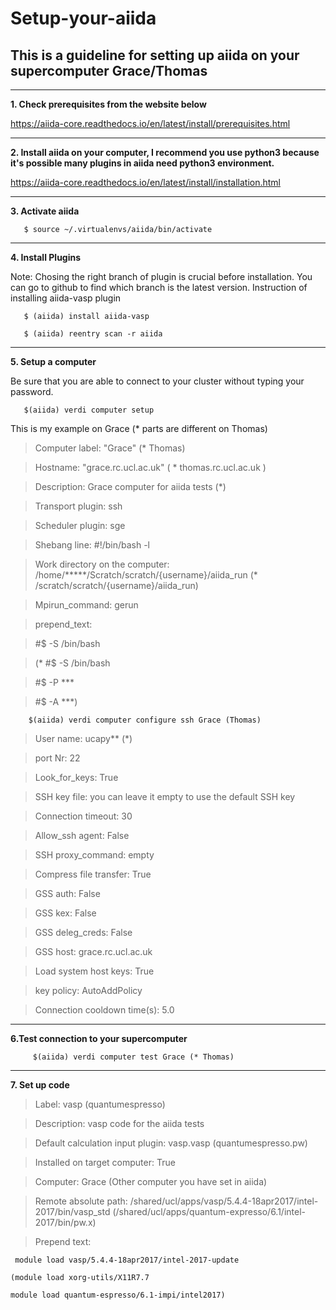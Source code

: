 # Setup-your-aiida

This is a guideline for setting up aiida on your supercomputer Grace/Thomas
-----------

----
**1. Check prerequisites from the website below**

   https://aiida-core.readthedocs.io/en/latest/install/prerequisites.html


----
**2. Install aiida on your computer, I recommend you use python3 because it's possible many plugins in aiida need python3 environment.**
 
   https://aiida-core.readthedocs.io/en/latest/install/installation.html


----
**3. Activate aiida** 
        
       $ source ~/.virtualenvs/aiida/bin/activate


----
**4. Install Plugins**

   Note: Chosing the right branch of plugin is crucial before installation. You can go to github to find which branch is the latest version.
   Instruction of installing aiida-vasp plugin
   
       $ (aiida) install aiida-vasp
   
       $ (aiida) reentry scan -r aiida
   

----
**5. Setup a computer**
   
   Be sure that you are able to connect to your cluster without typing your password.
   
   
       $(aiida) verdi computer setup
   
   
   This is my example on Grace (* parts are different on Thomas)
   
   > Computer label: "Grace" (* Thomas)
   
   > Hostname: "grace.rc.ucl.ac.uk"  ( * thomas.rc.ucl.ac.uk )
   
   > Description: Grace computer for aiida tests (*)
   
   > Transport plugin: ssh
   
   > Scheduler plugin: sge   
   
   >Shebang line: #!/bin/bash -l
   
   > Work directory on the computer: /home/*****/Scratch/scratch/{username}/aiida_run (* /scratch/scratch/{username}/aiida_run)
   
   > Mpirun_command: gerun
   
   > prepend_text: 
   
   > #$ -S /bin/bash 
   
   > (* #$ -S /bin/bash
   
   >  #$ -P ***
   
   >  #$ -A ***)
   
        $(aiida) verdi computer configure ssh Grace (Thomas)
   
   > User name: ucapy** (*)
   
   > port Nr: 22
   
   > Look_for_keys: True
   
   > SSH key file: you can leave it empty to use the default SSH key
   
   > Connection timeout: 30
   
   > Allow_ssh agent: False
   
   > SSH proxy_command: empty
   
   > Compress file transfer: True
   
   > GSS auth: False
    
   > GSS kex: False
   
   > GSS deleg_creds: False
   
   > GSS host: grace.rc.ucl.ac.uk
   
   > Load system host keys: True
   
   > key policy: AutoAddPolicy
   
   > Connection cooldown time(s): 5.0
 

----
**6.Test connection to your supercomputer**
      
         $(aiida) verdi computer test Grace (* Thomas) 
 

----
**7. Set up code**
     
   > Label: vasp  (quantumespresso)
    
   > Description: vasp code for the aiida tests
    
   > Default calculation input plugin: vasp.vasp (quantumespresso.pw)
    
   > Installed on target computer: True
    
   > Computer: Grace (Other computer you have set in aiida)
    
   > Remote absolute path: /shared/ucl/apps/vasp/5.4.4-18apr2017/intel-2017/bin/vasp_std 
    (/shared/ucl/apps/quantum-expresso/6.1/intel-2017/bin/pw.x)
    
   > Prepend text:
    
     module load vasp/5.4.4-18apr2017/intel-2017-update
   
    (module load xorg-utils/X11R7.7
     
    module load quantum-espresso/6.1-impi/intel2017)
   
    
    
    
    
   
   
 
